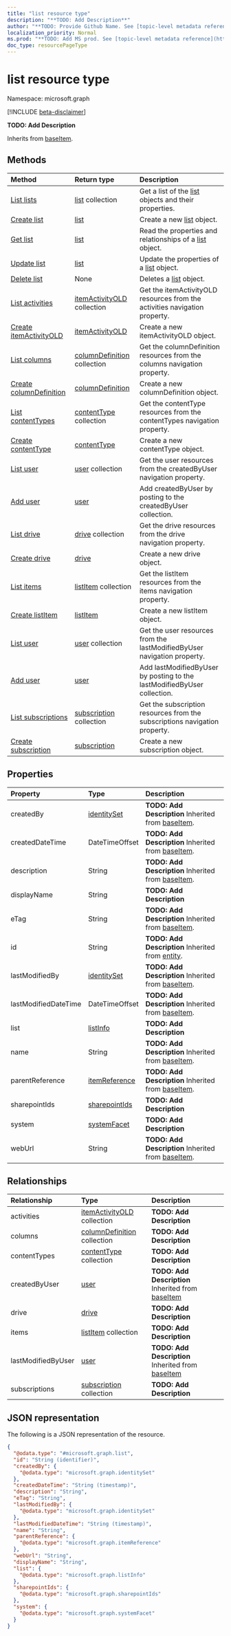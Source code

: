 ```yaml
---
title: "list resource type"
description: "**TODO: Add Description**"
author: "**TODO: Provide Github Name. See [topic-level metadata reference](https://msgo.azurewebsites.net/add/document/guidelines/metadata.html#topic-level-metadata)**"
localization_priority: Normal
ms.prod: "**TODO: Add MS prod. See [topic-level metadata reference](https://msgo.azurewebsites.net/add/document/guidelines/metadata.html#topic-level-metadata)**"
doc_type: resourcePageType
---
```


# list resource type

Namespace: microsoft.graph

[!INCLUDE [beta-disclaimer](../../includes/beta-disclaimer.md)]

**TODO: Add Description**


Inherits from [baseItem](../resources/baseitem.md).

## Methods
|Method|Return type|Description|
|:---|:---|:---|
|[List lists](../api/list-list.md)|[list](../resources/list.md) collection|Get a list of the [list](../resources/list.md) objects and their properties.|
|[Create list](../api/list-create.md)|[list](../resources/list.md)|Create a new [list](../resources/list.md) object.|
|[Get list](../api/list-get.md)|[list](../resources/list.md)|Read the properties and relationships of a [list](../resources/list.md) object.|
|[Update list](../api/list-update.md)|[list](../resources/list.md)|Update the properties of a [list](../resources/list.md) object.|
|[Delete list](../api/list-delete.md)|None|Deletes a [list](../resources/list.md) object.|
|[List activities](../api/list-list-activities.md)|[itemActivityOLD](../resources/itemactivityold.md) collection|Get the itemActivityOLD resources from the activities navigation property.|
|[Create itemActivityOLD](../api/list-post-activities.md)|[itemActivityOLD](../resources/itemactivityold.md)|Create a new itemActivityOLD object.|
|[List columns](../api/list-list-columns.md)|[columnDefinition](../resources/columndefinition.md) collection|Get the columnDefinition resources from the columns navigation property.|
|[Create columnDefinition](../api/list-post-columns.md)|[columnDefinition](../resources/columndefinition.md)|Create a new columnDefinition object.|
|[List contentTypes](../api/list-list-contenttypes.md)|[contentType](../resources/contenttype.md) collection|Get the contentType resources from the contentTypes navigation property.|
|[Create contentType](../api/list-post-contenttypes.md)|[contentType](../resources/contenttype.md)|Create a new contentType object.|
|[List user](../api/list-list-createdbyuser.md)|[user](../resources/user.md) collection|Get the user resources from the createdByUser navigation property.|
|[Add user](../api/list-post-createdbyuser.md)|[user](../resources/user.md)|Add createdByUser by posting to the createdByUser collection.|
|[List drive](../api/list-list-drive.md)|[drive](../resources/drive.md) collection|Get the drive resources from the drive navigation property.|
|[Create drive](../api/list-post-drive.md)|[drive](../resources/drive.md)|Create a new drive object.|
|[List items](../api/list-list-items.md)|[listItem](../resources/listitem.md) collection|Get the listItem resources from the items navigation property.|
|[Create listItem](../api/list-post-items.md)|[listItem](../resources/listitem.md)|Create a new listItem object.|
|[List user](../api/list-list-lastmodifiedbyuser.md)|[user](../resources/user.md) collection|Get the user resources from the lastModifiedByUser navigation property.|
|[Add user](../api/list-post-lastmodifiedbyuser.md)|[user](../resources/user.md)|Add lastModifiedByUser by posting to the lastModifiedByUser collection.|
|[List subscriptions](../api/list-list-subscriptions.md)|[subscription](../resources/subscription.md) collection|Get the subscription resources from the subscriptions navigation property.|
|[Create subscription](../api/list-post-subscriptions.md)|[subscription](../resources/subscription.md)|Create a new subscription object.|

## Properties
|Property|Type|Description|
|:---|:---|:---|
|createdBy|[identitySet](../resources/identityset.md)|**TODO: Add Description** Inherited from [baseItem](../resources/baseitem.md).|
|createdDateTime|DateTimeOffset|**TODO: Add Description** Inherited from [baseItem](../resources/baseitem.md).|
|description|String|**TODO: Add Description** Inherited from [baseItem](../resources/baseitem.md).|
|displayName|String|**TODO: Add Description**|
|eTag|String|**TODO: Add Description** Inherited from [baseItem](../resources/baseitem.md).|
|id|String|**TODO: Add Description** Inherited from [entity](../resources/entity.md).|
|lastModifiedBy|[identitySet](../resources/identityset.md)|**TODO: Add Description** Inherited from [baseItem](../resources/baseitem.md).|
|lastModifiedDateTime|DateTimeOffset|**TODO: Add Description** Inherited from [baseItem](../resources/baseitem.md).|
|list|[listInfo](../resources/listinfo.md)|**TODO: Add Description**|
|name|String|**TODO: Add Description** Inherited from [baseItem](../resources/baseitem.md).|
|parentReference|[itemReference](../resources/itemreference.md)|**TODO: Add Description** Inherited from [baseItem](../resources/baseitem.md).|
|sharepointIds|[sharepointIds](../resources/sharepointids.md)|**TODO: Add Description**|
|system|[systemFacet](../resources/systemfacet.md)|**TODO: Add Description**|
|webUrl|String|**TODO: Add Description** Inherited from [baseItem](../resources/baseitem.md).|

## Relationships
|Relationship|Type|Description|
|:---|:---|:---|
|activities|[itemActivityOLD](../resources/itemactivityold.md) collection|**TODO: Add Description**|
|columns|[columnDefinition](../resources/columndefinition.md) collection|**TODO: Add Description**|
|contentTypes|[contentType](../resources/contenttype.md) collection|**TODO: Add Description**|
|createdByUser|[user](../resources/user.md)|**TODO: Add Description** Inherited from [baseItem](../resources/baseitem.md)|
|drive|[drive](../resources/drive.md)|**TODO: Add Description**|
|items|[listItem](../resources/listitem.md) collection|**TODO: Add Description**|
|lastModifiedByUser|[user](../resources/user.md)|**TODO: Add Description** Inherited from [baseItem](../resources/baseitem.md)|
|subscriptions|[subscription](../resources/subscription.md) collection|**TODO: Add Description**|

## JSON representation
The following is a JSON representation of the resource.
<!-- {
  "blockType": "resource",
  "keyProperty": "id",
  "@odata.type": "microsoft.graph.list",
  "baseType": "microsoft.graph.baseItem",
  "openType": false
}
-->
``` json
{
  "@odata.type": "#microsoft.graph.list",
  "id": "String (identifier)",
  "createdBy": {
    "@odata.type": "microsoft.graph.identitySet"
  },
  "createdDateTime": "String (timestamp)",
  "description": "String",
  "eTag": "String",
  "lastModifiedBy": {
    "@odata.type": "microsoft.graph.identitySet"
  },
  "lastModifiedDateTime": "String (timestamp)",
  "name": "String",
  "parentReference": {
    "@odata.type": "microsoft.graph.itemReference"
  },
  "webUrl": "String",
  "displayName": "String",
  "list": {
    "@odata.type": "microsoft.graph.listInfo"
  },
  "sharepointIds": {
    "@odata.type": "microsoft.graph.sharepointIds"
  },
  "system": {
    "@odata.type": "microsoft.graph.systemFacet"
  }
}
```

